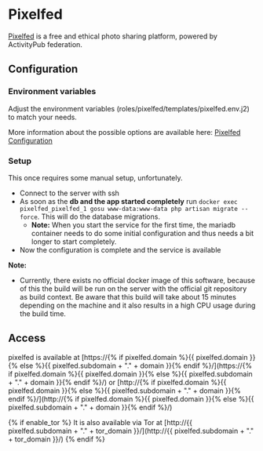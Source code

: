 # Pixelfed

[Pixelfed](https://pixelfed.org/) is a free and ethical photo sharing platform, powered by ActivityPub federation.

## Configuration

### Environment variables

Adjust the environment variables (roles/pixelfed/templates/pixelfed.env.j2) to match your needs.

More information about the possible options are available here: [Pixelfed Configuration](https://docs.pixelfed.org/master/)

### Setup

This once requires some manual setup, unfortunately.

- Connect to the server with ssh
- As soon as the **db and the app started completely** run `docker exec pixelfed_pixelfed_1 gosu www-data:www-data php artisan migrate --force`. This will do the database migrations.
  - **Note:** When you start the service for the first time, the mariadb container needs to do some initial configuration and thus needs a bit longer to start completely.
- Now the configuration is complete and the service is available

**Note:**
- Currently, there exists no official docker image of this software, because of this the build will be run on the server with the official git repository as build context. Be aware that this build will take about 15 minutes depending on the machine and it also results in a high CPU usage during the build time.

## Access

pixelfed is available at [https://{% if pixelfed.domain %}{{ pixelfed.domain }}{% else %}{{ pixelfed.subdomain + "." + domain }}{% endif %}/](https://{% if pixelfed.domain %}{{ pixelfed.domain }}{% else %}{{ pixelfed.subdomain + "." + domain }}{% endif %}/) or [http://{% if pixelfed.domain %}{{ pixelfed.domain }}{% else %}{{ pixelfed.subdomain + "." + domain }}{% endif %}/](http://{% if pixelfed.domain %}{{ pixelfed.domain }}{% else %}{{ pixelfed.subdomain + "." + domain }}{% endif %}/)

{% if enable_tor %}
It is also available via Tor at [http://{{ pixelfed.subdomain + "." + tor_domain }}/](http://{{ pixelfed.subdomain + "." + tor_domain }}/)
{% endif %}
